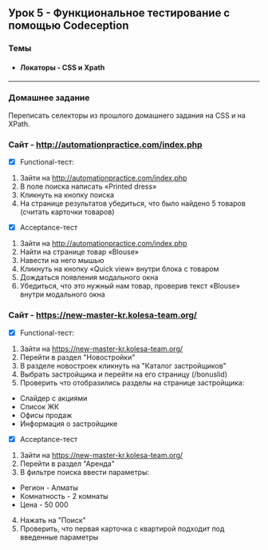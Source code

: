 ## Урок 5 - Функциональное тестирование с помощью Codeception
### Темы
- #### Локаторы - CSS и Xpath
____
### Домашнее задание
Переписать селекторы из прошлого домашнего задания на CSS и на XPath.

### Cайт - http://automationpractice.com/index.php

- [x] Functional-тест:
1. Зайти на http://automationpractice.com/index.php
2. В поле поиска написать «Printed dress»
3. Кликнуть на кнопку поиска
4. На странице результатов убедиться, что было найдено 5
   товаров (считать карточки товаров)

- [x] Acceptance-тест
1. Зайти на http://automationpractice.com/index.php
2. Найти на странице товар «Blouse»
3. Навести на него мышью
4. Кликнуть на кнопку «Quick view» внутри блока с товаром
5. Дождаться появления модального окна
6. Убедиться, что это нужный нам товар, проверив текст
   «Blouse» внутри модального окна
  

### Cайт - https://new-master-kr.kolesa-team.org/

- [x] Functional-тест:
1. Зайти на https://new-master-kr.kolesa-team.org/
2. Перейти в раздел "Новостройки"
3. В разделе новостроек кликнуть на "Каталог застройщиков"
4. Выбрать застройщика и перейти на его страницу (/bonuslid)
5. Проверить что отобразились разделы на странице застройщика:
  - Слайдер с акциями
  - Список ЖК
  - Офисы продаж
  - Информация о застройщике

- [x] Acceptance-тест
1. Зайти на https://new-master-kr.kolesa-team.org/
2. Перейти в раздел "Аренда"
3. В фильтре поиска ввести параметры:
  - Регион - Алматы
  - Комнатность - 2 комнаты
  - Цена - 50 000
4. Нажать на "Поиск"
5. Проверить, что первая карточка с квартирой подходит под введенные параметры 
